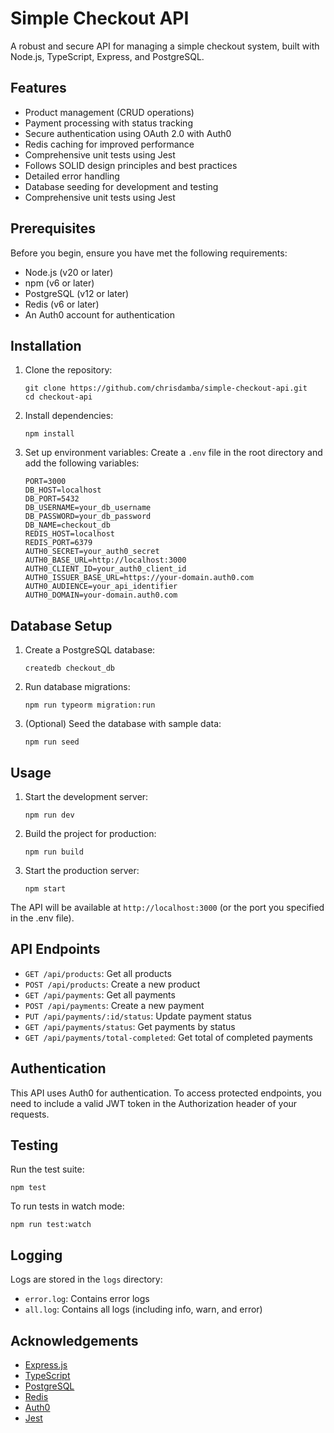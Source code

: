 # Simple Checkout API

A robust and secure API for managing a simple checkout system, built with Node.js, TypeScript, Express, and PostgreSQL.

## Features

- Product management (CRUD operations)
- Payment processing with status tracking
- Secure authentication using OAuth 2.0 with Auth0
- Redis caching for improved performance
- Comprehensive unit tests using Jest
- Follows SOLID design principles and best practices
- Detailed error handling
- Database seeding for development and testing
- Comprehensive unit tests using Jest

## Prerequisites

Before you begin, ensure you have met the following requirements:

- Node.js (v20 or later)
- npm (v6 or later)
- PostgreSQL (v12 or later)
- Redis (v6 or later)
- An Auth0 account for authentication

## Installation

1. Clone the repository:

   ```
   git clone https://github.com/chrisdamba/simple-checkout-api.git
   cd checkout-api
   ```

2. Install dependencies:

   ```
   npm install
   ```

3. Set up environment variables:
   Create a `.env` file in the root directory and add the following variables:
   ```
   PORT=3000
   DB_HOST=localhost
   DB_PORT=5432
   DB_USERNAME=your_db_username
   DB_PASSWORD=your_db_password
   DB_NAME=checkout_db
   REDIS_HOST=localhost
   REDIS_PORT=6379
   AUTH0_SECRET=your_auth0_secret
   AUTH0_BASE_URL=http://localhost:3000
   AUTH0_CLIENT_ID=your_auth0_client_id
   AUTH0_ISSUER_BASE_URL=https://your-domain.auth0.com
   AUTH0_AUDIENCE=your_api_identifier
   AUTH0_DOMAIN=your-domain.auth0.com
   ```

## Database Setup

1. Create a PostgreSQL database:
   ```
   createdb checkout_db
   ```

2. Run database migrations:
   ```
   npm run typeorm migration:run
   ```

3. (Optional) Seed the database with sample data:
   ```
   npm run seed
   ```

## Usage

1. Start the development server:
   ```
   npm run dev
   ```

2. Build the project for production:
   ```
   npm run build
   ```

3. Start the production server:
   ```
   npm start
   ```

The API will be available at `http://localhost:3000` (or the port you specified in the .env file).

## API Endpoints

- `GET /api/products`: Get all products
- `POST /api/products`: Create a new product
- `GET /api/payments`: Get all payments
- `POST /api/payments`: Create a new payment
- `PUT /api/payments/:id/status`: Update payment status
- `GET /api/payments/status`: Get payments by status
- `GET /api/payments/total-completed`: Get total of completed payments

## Authentication

This API uses Auth0 for authentication. To access protected endpoints, you need to include a valid JWT token in the Authorization header of your requests.

## Testing

Run the test suite:

```
npm test
```

To run tests in watch mode:

```
npm run test:watch
```

## Logging

Logs are stored in the `logs` directory:
- `error.log`: Contains error logs
- `all.log`: Contains all logs (including info, warn, and error)


## Acknowledgements

- [Express.js](https://expressjs.com/)
- [TypeScript](https://www.typescriptlang.org/)
- [PostgreSQL](https://www.postgresql.org/)
- [Redis](https://redis.io/)
- [Auth0](https://auth0.com/)
- [Jest](https://jestjs.io/)
